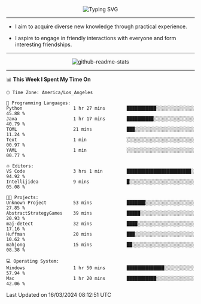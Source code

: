 <p align="center">
  <img src="https://readme-typing-svg.demolab.com?font=Fira+Code&weight=500&size=32&duration=2500&pause=1600&center=true&vCenter=true&random=false&width=1024&height=64&lines=Hi+there+%F0%9F%91%8B;I'm+delighted+you+could+make+it+here+%F0%9F%8E%89;I'm+Harry%2C+a+college+student+still+finding+my+way" alt="Typing SVG" />
</p>


---


- I aim to acquire diverse new knowledge through practical experience.

- I aspire to engage in friendly interactions with everyone and form interesting friendships.


---


<p align="center">
  <img src="https://github-readme-stats.vercel.app/api?username=Harry-Jing&show_icons=true" alt="github-readme-stats"/>
</p>


---

<!--START_SECTION:waka-->
📊 **This Week I Spent My Time On** 

```text
🕑︎ Time Zone: America/Los_Angeles

💬 Programming Languages: 
Python                   1 hr 27 mins        ███████████░░░░░░░░░░░░░░   45.88 % 
Java                     1 hr 17 mins        ██████████░░░░░░░░░░░░░░░   40.79 % 
TOML                     21 mins             ███░░░░░░░░░░░░░░░░░░░░░░   11.24 % 
Text                     1 min               ░░░░░░░░░░░░░░░░░░░░░░░░░   00.97 % 
YAML                     1 min               ░░░░░░░░░░░░░░░░░░░░░░░░░   00.77 % 

🔥 Editors: 
VS Code                  3 hrs 1 min         ████████████████████████░   94.92 % 
Intellijidea             9 mins              █░░░░░░░░░░░░░░░░░░░░░░░░   05.08 % 

🐱‍💻 Projects: 
Unknown Project          53 mins             ███████░░░░░░░░░░░░░░░░░░   27.85 % 
AbstractStrategyGames    39 mins             █████░░░░░░░░░░░░░░░░░░░░   20.93 % 
maj-detect               32 mins             ████░░░░░░░░░░░░░░░░░░░░░   17.16 % 
Huffman                  20 mins             ███░░░░░░░░░░░░░░░░░░░░░░   10.62 % 
mahjong                  15 mins             ██░░░░░░░░░░░░░░░░░░░░░░░   08.38 % 

💻 Operating System: 
Windows                  1 hr 50 mins        ██████████████░░░░░░░░░░░   57.94 % 
Mac                      1 hr 20 mins        ███████████░░░░░░░░░░░░░░   42.06 % 
```


 Last Updated on 16/03/2024 08:12:51 UTC
<!--END_SECTION:waka-->
